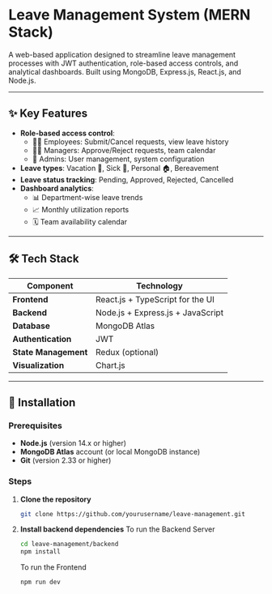 # Leave Management System (MERN Stack)

A web-based application designed to streamline leave management processes with JWT authentication, role-based access controls, and analytical dashboards. Built using MongoDB, Express.js, React.js, and Node.js.

---

## ✨ Key Features

- **Role-based access control**:
  - 👩‍💻 Employees: Submit/Cancel requests, view leave history
  - 👨‍💼 Managers: Approve/Reject requests, team calendar
  - 👑 Admins: User management, system configuration
- **Leave types**: Vacation 🌴, Sick 🤒, Personal 🏠, Bereavement
- **Leave status tracking**: Pending, Approved, Rejected, Cancelled
- **Dashboard analytics**:
  - 📊 Department-wise leave trends
  - 📈 Monthly utilization reports
  - 🗓️ Team availability calendar

---

## 🛠 Tech Stack

| Component       | Technology                          |
|-----------------|-------------------------------------|
| **Frontend**    | React.js + TypeScript for the UI |
| **Backend**     | Node.js + Express.js + JavaScript       |
| **Database**    | MongoDB Atlas                      |
| **Authentication** | JWT                             |
| **State Management** | Redux (optional)              |
| **Visualization** | Chart.js                         |

---

## 🚀 Installation

### Prerequisites

- **Node.js** (version 14.x or higher)
- **MongoDB Atlas** account (or local MongoDB instance)
- **Git** (version 2.33 or higher)

### Steps

1. **Clone the repository**
    ```bash
    git clone https://github.com/yourusername/leave-management.git
    ```

2. **Install backend dependencies**
   To run the Backend Server
   ```bash
   cd leave-management/backend
   npm install
   ```
   To run the Frontend
   ```bash
   npm run dev
   ```
   
    



